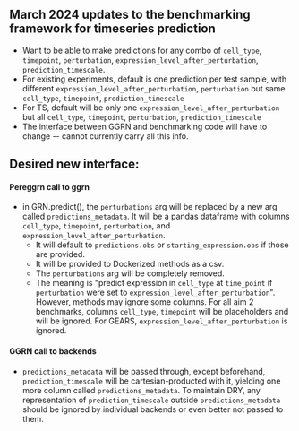 ## March 2024 updates to the benchmarking framework for timeseries prediction

- Want to be able to make predictions for any combo of `cell_type`, `timepoint`, `perturbation`, `expression_level_after_perturbation`, `prediction_timescale`. 
- For existing experiments, default is one prediction per test sample, with different `expression_level_after_perturbation`, `perturbation` but same `cell_type`, `timepoint`, `prediction_timescale`
- For TS, default will be only one `expression_level_after_perturbation` but all `cell_type`, `timepoint`, `perturbation`, `prediction_timescale`
- The interface between GGRN and benchmarking code will have to change -- cannot currently carry all this info. 

## Desired new interface: 

#### Pereggrn call to ggrn

- in GRN.predict(), the `perturbations` arg will be replaced by a new arg called `predictions_metadata`. It will be a pandas dataframe with columns `cell_type`, `timepoint`, `perturbation`, and `expression_level_after_perturbation`. 
    - It will default to `predictions.obs` or `starting_expression.obs` if those are provided.
    - It will be provided to Dockerized methods as a csv. 
    - The `perturbations` arg will be completely removed.
    - The meaning is "predict expression in `cell_type` at `time_point` if `perturbation` were set to `expression_level_after_perturbation`". However, methods may ignore some columns. For all aim 2 benchmarks, columns `cell_type`, `timepoint` will be placeholders and will be ignored. For GEARS, `expression_level_after_perturbation` is ignored. 

#### GGRN call to backends

- `predictions_metadata` will be passed through, except beforehand, `prediction_timescale` will be cartesian-producted with it, yielding one more column called `predictions_metadata`. To maintain DRY, any representation of `prediction_timescale` outside `predictions_metadata` should be ignored by individual backends or even better not passed to them. 